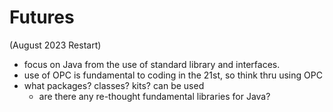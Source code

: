 # Futures

(August 2023 Restart)

- focus on Java from the use of standard library and interfaces.
- use of OPC is fundamental to coding in the 21st, so think thru using OPC
- what packages? classes? kits? can be used
  - are there any re-thought fundamental libraries for Java?

